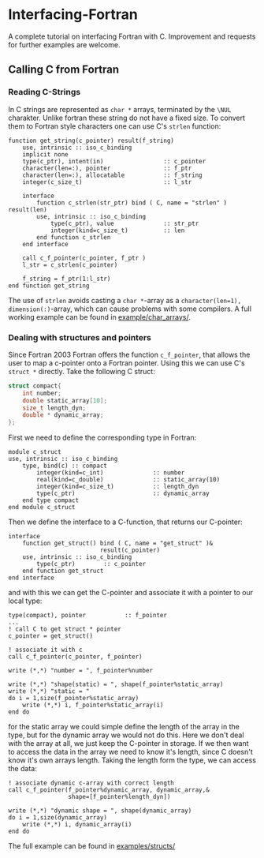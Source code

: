 # Interfacing-Fortran
A complete tutorial on interfacing Fortran with C. Improvement and requests for further examples are welcome.

## Calling C from Fortran
### Reading C-Strings
In C strings are represented as ```char *``` arrays, terminated by the ```\NUL``` charakter. Unlike fortran these string do not have a fixed size. To convert them to Fortran style characters one can use C's ```strlen``` function:

```Fortran
function get_string(c_pointer) result(f_string)
    use, intrinsic :: iso_c_binding
    implicit none
    type(c_ptr), intent(in)                 :: c_pointer
    character(len=:), pointer               :: f_ptr
    character(len=:), allocatable           :: f_string
    integer(c_size_t)                       :: l_str

    interface
        function c_strlen(str_ptr) bind ( C, name = "strlen" ) result(len)
        use, intrinsic :: iso_c_binding
            type(c_ptr), value              :: str_ptr
            integer(kind=c_size_t)          :: len
        end function c_strlen
    end interface

    call c_f_pointer(c_pointer, f_ptr )
    l_str = c_strlen(c_pointer)

    f_string = f_ptr(1:l_str)
end function get_string
```

The use of ```strlen``` avoids casting a ```char *```-array as a ```character(len=1), dimension(:)```-array, which can cause problems with some compilers. A full working example can be found in [example/char_arrays/](https://github.com/MRedies/Interfacing-Fortran/tree/master/examples/char_arrays).


### Dealing with structures and pointers
Since Fortran 2003 Fortran offers the function ```c_f_pointer```, that allows the user to map a c-pointer onto a Fortran pointer. Using this we can use C's ```struct *``` directly. Take the following C struct:
```C
struct compact{
    int number;
    double static_array[10];
    size_t length_dyn;
    double * dynamic_array;
};
```
First we need to define the corresponding type in Fortran:

```Fortran
module c_struct
use, intrinsic :: iso_c_binding
    type, bind(c) :: compact
        integer(kind=c_int)              :: number
        real(kind=c_double)              :: static_array(10)
        integer(kind=c_size_t)           :: length_dyn
        type(c_ptr)                      :: dynamic_array   
    end type compact
end module c_struct
```

Then we define the interface to a C-function, that returns our C-pointer:
```Fortran
interface
    function get_struct() bind ( C, name = "get_struct" )&
                          result(c_pointer) 
    use, intrinsic :: iso_c_binding
        type(c_ptr)        :: c_pointer
    end function get_struct
end interface
```
and with this we can get the C-pointer and associate it with a pointer to our local type:

```Fortran
type(compact), pointer           :: f_pointer
...
! call C to get struct * pointer
c_pointer = get_struct()

! associate it with c
call c_f_pointer(c_pointer, f_pointer)

write (*,*) "number = ", f_pointer%number

write (*,*) "shape(static) = ", shape(f_pointer%static_array)
write (*,*) "static = "
do i = 1,size(f_pointer%static_array)
    write (*,*) i, f_pointer%static_array(i)
end do
```
for the static array we could simple define the length of the array in the type, but for the dynamic array we would not do this. Here we don't deal with the array at all, we just keep the C-pointer in storage. If we then want to access the data in the array we need to know it's length, since C doesn't know it's own arrays length. Taking the length form the type, we can access the data:
```Fortran
! associate dynamic c-array with correct length
call c_f_pointer(f_pointer%dynamic_array, dynamic_array,&
                 shape=[f_pointer%length_dyn])

write (*,*) "dynamic shape = ", shape(dynamic_array)
do i = 1,size(dynamic_array)
    write (*,*) i, dynamic_array(i)
end do
```

The full example can be found in [examples/structs/](https://github.com/MRedies/Interfacing-Fortran/tree/master/examples/structs)
